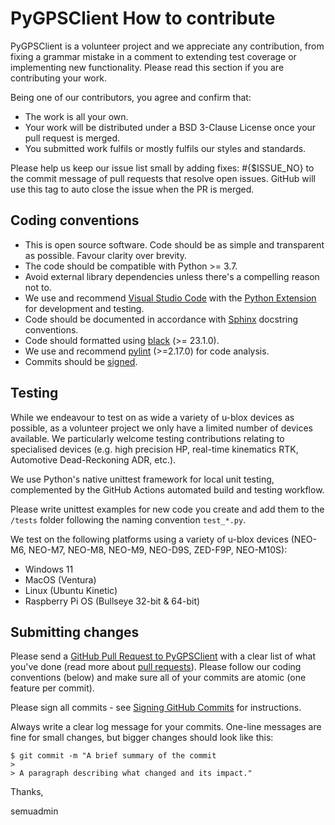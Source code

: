 # PyGPSClient How to contribute

PyGPSClient is a volunteer project and we appreciate any contribution, from fixing a grammar mistake in a comment to extending test coverage or implementing new functionality. Please read this section if you are contributing your work.

Being one of our contributors, you agree and confirm that:

* The work is all your own.
* Your work will be distributed under a BSD 3-Clause License once your pull request is merged.
* You submitted work fulfils or mostly fulfils our styles and standards.

Please help us keep our issue list small by adding fixes: #{$ISSUE_NO} to the commit message of pull requests that resolve open issues. GitHub will use this tag to auto close the issue when the PR is merged.

## Coding conventions

* This is open source software. Code should be as simple and transparent as possible. Favour clarity over brevity.
* The code should be compatible with Python >= 3.7.
* Avoid external library dependencies unless there's a compelling reason not to.
* We use and recommend [Visual Studio Code](https://code.visualstudio.com/) with the [Python Extension](https://marketplace.visualstudio.com/items?itemName=ms-python.python) for development and testing.
* Code should be documented in accordance with [Sphinx](https://www.sphinx-doc.org/en/master/) docstring conventions.
* Code should formatted using [black](https://pypi.org/project/black/) (>= 23.1.0).
* We use and recommend [pylint](https://pypi.org/project/pylint/) (>=2.17.0) for code analysis.
* Commits should be [signed](https://docs.github.com/en/authentication/managing-commit-signature-verification/signing-commits).

## Testing

While we endeavour to test on as wide a variety of u-blox devices as possible, as a volunteer project we only have a limited number of devices available. We particularly welcome testing contributions relating to specialised devices (e.g. high precision HP, real-time kinematics RTK, Automotive Dead-Reckoning ADR, etc.).

We use Python's native unittest framework for local unit testing, complemented by the GitHub Actions automated build and testing workflow.

Please write unittest examples for new code you create and add them to the `/tests` folder following the naming convention `test_*.py`.

We test on the following platforms using a variety of u-blox devices (NEO-M6, NEO-M7, NEO-M8, NEO-M9, NEO-D9S, ZED-F9P, NEO-M10S):

* Windows 11
* MacOS (Ventura)
* Linux (Ubuntu Kinetic)
* Raspberry Pi OS (Bullseye 32-bit & 64-bit)

## Submitting changes

Please send a [GitHub Pull Request to PyGPSClient](https://github.com/semuconsulting/PyGPSClient/pulls) with a clear list of what you've done (read more about [pull requests](https://docs.github.com/en/free-pro-team@latest/github/collaborating-with-issues-and-pull-requests/about-pull-requests)). Please follow our coding conventions (below) and make sure all of your commits are atomic (one feature per commit).

Please sign all commits - see [Signing GitHub Commits](https://docs.github.com/en/authentication/managing-commit-signature-verification/signing-commits) for instructions.

Always write a clear log message for your commits. One-line messages are fine for small changes, but bigger changes should look like this:

    $ git commit -m "A brief summary of the commit
    > 
    > A paragraph describing what changed and its impact."



Thanks,

semuadmin